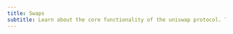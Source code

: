 ```yaml
---
title: Swaps
subtitle: Learn about the core functionality of the uniswap protocol. Token Swaps.
---
```


<ExternalRedirect href="https://docs.abax.org/protocol/V1/concepts/core-concepts/swaps" />
